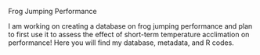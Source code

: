 Frog Jumping Performance

I am working on creating a database on frog jumping performance and plan to first use it to assess the effect of short-term temperature acclimation on performance!
Here you will find my database, metadata, and R codes.
